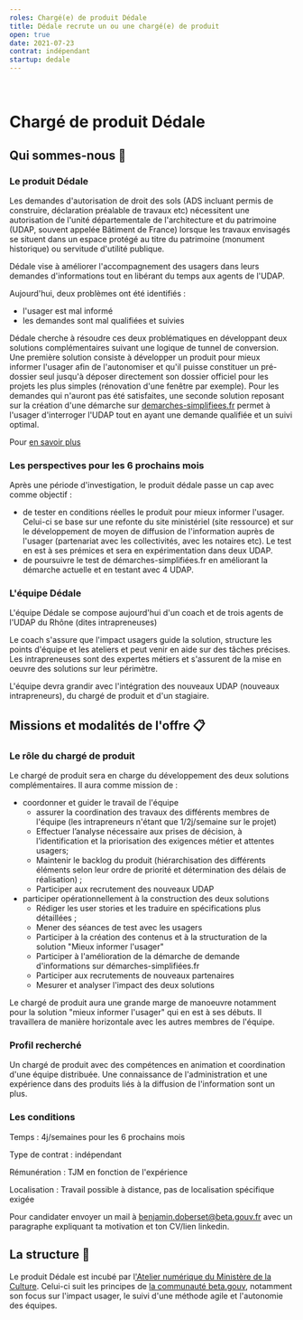 ```yaml
---
roles: Chargé(e) de produit Dédale
title: Dédale recrute un ou une chargé(e) de produit
open: true
date: 2021-07-23
contrat: indépendant
startup: dedale
---
```

 
# Chargé de produit Dédale


## Qui sommes-nous 👋 

### Le produit Dédale


Les demandes d'autorisation de droit des sols (ADS incluant permis de construire, déclaration préalable de travaux etc) nécessitent une autorisation de l'unité départementale de l'architecture et du patrimoine (UDAP, souvent appelée Bâtiment de France) lorsque les travaux envisagés se situent dans un espace protégé au titre du patrimoine (monument historique) ou servitude d'utilité publique.

Dédale vise à améliorer l'accompagnement des usagers dans leurs demandes d'informations tout en libérant du temps aux agents de l'UDAP. 

Aujourd'hui, deux problèmes ont été identifiés :

- l'usager est mal informé
- les demandes sont mal qualifiées et suivies

Dédale cherche à résoudre ces deux problématiques en développant deux solutions complémentaires suivant une logique de tunnel de conversion. Une première solution consiste à développer un produit pour mieux informer l'usager afin de l'autonomiser et qu'il puisse constituer un pré-dossier seul jusqu'à déposer directement son dossier officiel  pour les projets les plus simples (rénovation d'une fenêtre par exemple). Pour les demandes qui n'auront pas été satisfaites, une seconde solution reposant sur la création d'une démarche sur [demarches-simplifiees.fr](http://demarches-simplifiees.fr/) permet à l'usager d'interroger l'UDAP tout en ayant une demande qualifiée et un suivi optimal.

Pour [en savoir plus](https://beta.gouv.fr/startups/dedale.html)

### Les perspectives pour les 6 prochains mois

Après une période d'investigation, le produit dédale passe un cap avec comme objectif :

- de tester en conditions réelles le produit pour mieux informer l'usager. Celui-ci se base sur une refonte du site ministériel (site ressource) et sur le développement de moyen de diffusion de l'information auprès de l'usager (partenariat avec les collectivités, avec les notaires etc). Le test en est à ses prémices et sera en expérimentation dans deux UDAP.
- de poursuivre le test de démarches-simplifiées.fr en améliorant la démarche actuelle et en testant avec 4 UDAP.

### L'équipe Dédale

L'équipe Dédale se compose aujourd'hui d'un coach et de trois agents de l'UDAP du Rhône (dites intrapreneuses)

Le coach s'assure que l'impact usagers guide la solution, structure les points d'équipe et les ateliers et peut venir en aide sur des tâches précises. Les intrapreneuses sont des expertes métiers et s'assurent de la mise en oeuvre des solutions sur leur périmètre.

L'équipe devra grandir avec l'intégration des nouveaux UDAP (nouveaux intrapreneurs), du chargé de produit et d'un stagiaire.

## Missions et modalités de l'offre  📋

### Le rôle du chargé de produit

Le chargé de produit sera en charge du développement des deux solutions complémentaires. Il aura comme mission de :

- coordonner et guider le travail de l'équipe
    - assurer la coordination des travaux des différents membres de l'équipe (les intrapreneurs n'étant que 1/2j/semaine sur le projet)
    - Effectuer l’analyse nécessaire aux prises de décision, à l’identification et la priorisation des exigences métier et attentes usagers;
    - Maintenir le backlog du produit (hiérarchisation des différents éléments selon leur ordre de priorité et détermination des délais de réalisation) ;
    - Participer aux recrutement des nouveaux UDAP
- participer opérationnellement à la construction des deux solutions
    - Rédiger les user stories et les traduire en spécifications plus détaillées ;
    - Mener des séances de test avec les usagers
    - Participer à la création des contenus et à la structuration de la solution "Mieux informer l'usager"
    - Participer à l'amélioration de la démarche de demande d'informations sur démarches-simplifiées.fr
    - Participer aux recrutements de nouveaux partenaires
    - Mesurer et analyser l'impact des deux solutions

Le chargé de produit aura une grande marge de manoeuvre notamment pour la solution "mieux informer l'usager" qui en est à ses débuts. Il travaillera de manière horizontale avec les autres membres de l'équipe.

### Profil recherché

Un chargé de produit avec des compétences en animation et coordination d'une équipe distribuée. Une connaissance de l'administration et une expérience dans des produits liés à la diffusion de l'information sont un plus.

### Les conditions

Temps : 4j/semaines pour les 6 prochains mois

Type de contrat : indépendant

Rémunération : TJM en fonction de l'expérience

Localisation : Travail possible à distance, pas de localisation spécifique exigée

Pour candidater envoyer un mail à benjamin.doberset@beta.gouv.fr avec un paragraphe expliquant ta motivation et ton CV/lien linkedin.


## La structure 🏫

Le produit Dédale est incubé par l['Atelier numérique du Ministère de la Culture](https://www.incubateur.net/approche/incubateurs/culture.html). Celui-ci suit les principes de [la communauté beta.gouv](https://beta.gouv.fr/), notamment son focus sur l'impact usager, le suivi d'une méthode agile et l'autonomie des équipes.
